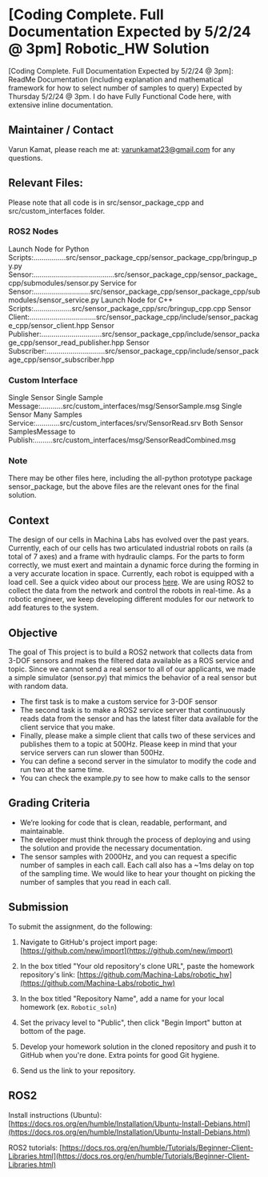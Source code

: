 # [Coding Complete. Full Documentation Expected by 5/2/24 @ 3pm] Robotic_HW Solution

[Coding Complete. Full Documentation Expected by 5/2/24 @ 3pm]: ReadMe Documentation (including explanation and mathematical framework for how to select number of samples to query) Expected by Thursday 5/2/24 @ 3pm. I do have Fully Functional Code here, with extensive inline documentation. 

## Maintainer / Contact
Varun Kamat, please reach me at: varunkamat23@gmail.com for any questions.

## Relevant Files:
Please note that all code is in src/sensor_package_cpp and src/custom_interfaces folder.

### ROS2 Nodes
Launch Node for Python Scripts:................src/sensor_package_cpp/sensor_package_cpp/bringup_py.py
Sensor:........................................src/sensor_package_cpp/sensor_package_cpp/submodules/sensor.py
Service for Sensor:............................src/sensor_package_cpp/sensor_package_cpp/submodules/sensor_service.py
Launch Node for C++ Scripts:...................src/sensor_package_cpp/src/bringup_cpp.cpp
Sensor Client:.................................src/sensor_package_cpp/include/sensor_package_cpp/sensor_client.hpp
Sensor Publisher:..............................src/sensor_package_cpp/include/sensor_package_cpp/sensor_read_publisher.hpp
Sensor Subscriber:.............................src/sensor_package_cpp/include/sensor_package_cpp/sensor_subscriber.hpp

### Custom Interface
Single Sensor Single Sample Message:...........src/custom_interfaces/msg/SensorSample.msg
Single Sensor Many Samples Service:............src/custom_interfaces/srv/SensorRead.srv
Both Sensor SamplesMessage to Publish:.........src/custom_interfaces/msg/SensorReadCombined.msg

### Note
There may be other files here, including the all-python prototype package sensor_package, but the above files are the relevant ones for the final solution.

## Context
The design of our cells in Machina Labs has evolved over the past years. Currently, each of our cells has two articulated industrial robots on rails (a total of 7 axes) and a frame with hydraulic clamps. For the parts to form correctly, we must exert and maintain a dynamic force during the forming in a very accurate location in space. Currently, each robot is equipped with a load cell. See a quick video about our process [here](https://www.youtube.com/watch?v=iqYMprTEXRI). We are using ROS2 to collect the data from the network and control the robots in real-time. As a robotic engineer, we keep developing different modules for our network to add features to the system.  
 
## Objective
The goal of This project is to build a ROS2 network that collects data from 3-DOF sensors and makes the filtered data available as a ROS service and topic. Since we cannot send a real sensor to all of our applicants, we made a simple simulator (sensor.py) that mimics the behavior of a real sensor but with random data. 
- The first task is to make a custom service for 3-DOF sensor 
- The second task is to make a ROS2 service server that continuously reads data from the sensor and has the latest filter data available for the client service that you make. 
- Finally, please make a simple client that calls two of these services and publishes them to a topic at 500Hz. Please keep in mind that your service servers can run slower than 500Hz. 
- You can define a second server in the simulator to modify the code and run two at the same time.
- You can check the example.py to see how to make calls to the sensor

## Grading Criteria
- We’re looking for code that is clean, readable, performant, and maintainable.
- The developer must think through the process of deploying and using the solution and provide the necessary documentation. 
- The sensor samples with 2000Hz, and you can request a specific number of samples in each call. Each call also has a ~1ms delay on top of the sampling time. We would like to hear your thought on picking the number of samples that you read in each call. 

## Submission
To submit the assignment, do the following:

1. Navigate to GitHub's project import page: [https://github.com/new/import](https://github.com/new/import)

2. In the box titled "Your old repository's clone URL", paste the homework repository's link: [https://github.com/Machina-Labs/robotic_hw](https://github.com/Machina-Labs/robotic_hw)

3. In the box titled "Repository Name", add a name for your local homework (ex. `Robotic_soln`)

4. Set the privacy level to "Public", then click "Begin Import" button at bottom of the page.

5. Develop your homework solution in the cloned repository and push it to GitHub when you're done. Extra points for good Git hygiene.

6. Send us the link to your repository.

## ROS2
Install instructions (Ubuntu): [https://docs.ros.org/en/humble/Installation/Ubuntu-Install-Debians.html](https://docs.ros.org/en/humble/Installation/Ubuntu-Install-Debians.html)

ROS2 tutorials: [https://docs.ros.org/en/humble/Tutorials/Beginner-Client-Libraries.html](https://docs.ros.org/en/humble/Tutorials/Beginner-Client-Libraries.html)

